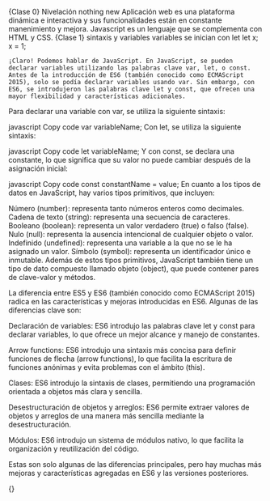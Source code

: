 {Clase 0}
    Nivelación
    nothing new 
    Aplicación web es una plataforma dinámica e interactiva y sus funcionalidades están en constante manenimiento y mejora. 
    Javascript es un lenguaje que se complementa con HTML y CSS. 
{Clase 1}
    sintaxis y variables
    variables se inician con let
    let x;
    x = 1;
    

    ¡Claro! Podemos hablar de JavaScript. En JavaScript, se pueden declarar variables utilizando las palabras clave var, let, o const. Antes de la introducción de ES6 (también conocido como ECMAScript 2015), solo se podía declarar variables usando var. Sin embargo, con ES6, se introdujeron las palabras clave let y const, que ofrecen una mayor flexibilidad y características adicionales.

Para declarar una variable con var, se utiliza la siguiente sintaxis:

javascript
Copy code
var variableName;
Con let, se utiliza la siguiente sintaxis:

javascript
Copy code
let variableName;
Y con const, se declara una constante, lo que significa que su valor no puede cambiar después de la asignación inicial:

javascript
Copy code
const constantName = value;
En cuanto a los tipos de datos en JavaScript, hay varios tipos primitivos, que incluyen:

Número (number): representa tanto números enteros como decimales.
Cadena de texto (string): representa una secuencia de caracteres.
Booleano (boolean): representa un valor verdadero (true) o falso (false).
Nulo (null): representa la ausencia intencional de cualquier objeto o valor.
Indefinido (undefined): representa una variable a la que no se le ha asignado un valor.
Símbolo (symbol): representa un identificador único e inmutable.
Además de estos tipos primitivos, JavaScript también tiene un tipo de dato compuesto llamado objeto (object), que puede contener pares de clave-valor y métodos.

La diferencia entre ES5 y ES6 (también conocido como ECMAScript 2015) radica en las características y mejoras introducidas en ES6. Algunas de las diferencias clave son:

Declaración de variables: ES6 introdujo las palabras clave let y const para declarar variables, lo que ofrece un mejor alcance y manejo de constantes.

Arrow functions: ES6 introdujo una sintaxis más concisa para definir funciones de flecha (arrow functions), lo que facilita la escritura de funciones anónimas y evita problemas con el ámbito (this).

Clases: ES6 introdujo la sintaxis de clases, permitiendo una programación orientada a objetos más clara y sencilla.

Desestructuración de objetos y arreglos: ES6 permite extraer valores de objetos y arreglos de una manera más sencilla mediante la desestructuración.

Módulos: ES6 introdujo un sistema de módulos nativo, lo que facilita la organización y reutilización del código.

Estas son solo algunas de las diferencias principales, pero hay muchas más mejoras y características agregadas en ES6 y las versiones posteriores.

{}